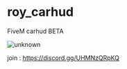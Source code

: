 # roy_carhud
FiveM carhud BETA


![unknown](https://user-images.githubusercontent.com/94291066/170307791-ddd719c8-e39e-4026-afdd-794ddfc9e2b9.png)


join : https://discord.gg/UHMNzQRpKQ
